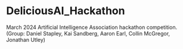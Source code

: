 # DeliciousAI_Hackathon
March 2024 Artificial Intelligence Association hackathon competition. (Group: Daniel Stapley, Kai Sandberg, Aaron Earl, Collin McGregor, Jonathan Utley)
